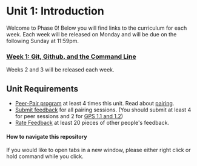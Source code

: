 # Unit 1: Introduction

Welcome to Phase 0! Below you will find links to the curriculum for each week. Each week will be released on Monday and will be due on the following Sunday at 11:59pm.

### [Week 1: Git, Github, and the Command Line](week-1)

Weeks 2 and 3 will be released each week.
<!-- ### [Week 2: HTML and CSS](week-2)
### [Week 3: Introduction to Ruby](week-3) -->

## Unit Requirements
- [Peer-Pair program](https://github.com/Devbootcamp/phase-0-handbook/blob/master/peer-pairing-sessions.md) at least 4 times this unit. Read about [pairing](https://github.com/Devbootcamp/phase-0-handbook/blob/master/pairing-in-phase-0.md).
- [Submit feedback](https://socrates.devbootcamp.com/feedback/new) for all pairing sessions. (You should submit at least 4 for peer sessions and 2 for [GPS 1.1 and 1.2](https://github.com/Devbootcamp/phase-0-handbook/blob/master/guided-pairing-sessions.md))
- [Rate Feedback](https://socrates.devbootcamp.com/feedback) at least 20 pieces of other people's feedback.

#### How to navigate this repository
If you would like to open tabs in a new window, please either right click or hold command while you click.
